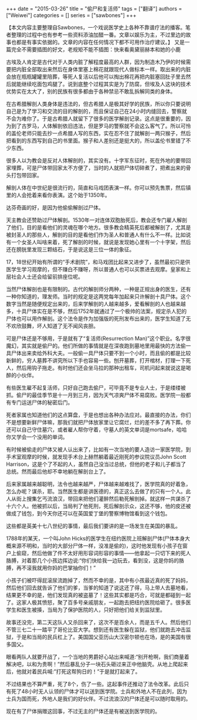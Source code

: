 
+++ 
date = "2015-03-26"
title = "偷尸和复活师"
tags = ["翻译"]
authors = ["Weiwei"]
categories = []
series = ["sawbones"]
+++

【本文内容主要整理自Sawbones，一个戏说医学史上各种不靠谱疗法的播客。笔者整理的过程中也有参考一些资料添油加醋一番。文章以娱乐为主，不过里边的故事也都是有事实依据的。文章的内容在任何情况下都不可用作治疗建议。】
又是一篇完全不需要插图的好文，老规矩不能不插图：快来看奥黛丽赫本和她的小鹿

古埃及人肯定是古代对于人类内脏了解程度最高的人群，因为制造木乃伊的时候需要把内脏全部取出来然后在身体里塞上棉花就跟现代人做标本一样。取出来的内脏会放在瓶瓶罐罐里陪葬，等死人复活以后他可以掏出棉花再把内脏塞回肚子里去然后就能继续吃面包鸡腿了。说到底整个过程其实是为了防腐，但埃及人这块的技术优势实在太大了，别的民族有很多都由于各种禁忌不敢乱拆解同类的身体。

在古希腊解剖人类身体是违法的，但古希腊人是极其好学的民族，所以你只要说明自己是为了学习和交流的目的解剖的，而且保证自己在24小时内缝回去，警察就不会为难你了。于是古希腊人就留下了很多的医学解剖记录。这点是很重要的，因为到了古罗马，人体解剖依旧违法，但是罗马的警察就不会这么客气了。所以可怜的盖伦老师只能去抄一点希腊人写的东西，实在忍不住了就解剖一两只猴子，然后把看到的东西写到自己的书里面。猴子和人差别还是挺大的，所以盖伦书里错了不少东西。

很多人以为教会是反对人体解剖的，其实没有。十字军东征时，死在外地的要带回家埋葬，可是尸体带回家太不方便了，当时的人就把尸体切碎煮了，把煮出来的骨头打包带回家。

解剖人体在中世纪是很流行的，简直和马戏团表演一样。你可以预先售票，然后镇里的人会抢着来看你表演。这个始于1350年。

达芬奇画的好，是因为他偷偷解剖过尸体。

天主教会还赞助过尸体解剖。1530年一对连体双胞胎死后，教会还专门雇人解剖了他们，目的是看他们的灵魂在哪个地方。很多教会精英死后都被解剖了，尤其是被封圣人的那些人，解剖的目的是看他们作为圣人和普通人有什么不一样。比如说有一个女圣人叫啥来着，死了解剖的时候，就说是发现她心里有一个十字架，然后还在膀胱里发现三颗结石，于是说这是三位一体的象征。

17，18世纪开始有所谓的“手术剧院”，和马戏团比起来又进步了，虽然最初只是供医学生学习观摩的，但不赚白不赚呀，所以普通人也可以买票进去观摩。皇家和上层社会人士还会给留前排座位呢。

当然尸体解剖也是有限制的。古代的解剖师分两种，一种是正规出身的医生，还有一种你知道的，理发师。当时的规定是这两党每年加起来只许解剖十具尸体。这个数字当然是随便规定出来的，后来学解剖的人越来越多，爱看解剖的人也越来越多，十具尸体实在是不够，然后1752年就通过了一个极帅的法案，规定杀人犯的尸体也可以用作解剖。这个法令是作为加强版的死刑发布出来的，医学生知道了无不欢欣鼓舞，坏人知道了无不闻风丧胆。

可是尸体还是不够用，于是就有了“复活师(Resurrection Man)”这个职业。名字很魔幻，其实就是偷尸的。他们所做的事情就是在深夜跑到墓地里用最快的方法偷一具尸体出来卖给外科大夫。一般偷一具尸体只要不到一个小时，而且偷的都是比较新鲜的，穷人墓葬不讲究所以下手也容易一些。刨开墓葬，打开棺材，打理一下死人，然后用钩子拖走。有时他们还会坐马拉的那种出租车，司机问起来就说这是喝醉的小伙伴。

有些医生雇不起复活师，只好自己跑去偷尸，可毕竟不是专业人士，于是缕缕被抓。偷尸的最佳季节是十一月到三月，因为天气凉爽尸体不易腐败。医学院一般都有专门运送尸体的秘密后门。

死者家属也知道他们的这点算盘，于是也想出各种办法应对。最直接的办法，你们不是想要新鲜尸体嘛，那我们就把尸体放家里让它腐烂，烂的差不多了再下葬。你还可以自己守住墓穴，或者雇人帮你守着，守墓人的英文单词是mortsafe，哈哈你又学会一个没用的单词。

有时候被偷走的尸体又被人认出来了，比如有一次当地的要人造访一家医学院，到手术室观摩的时候，就发现手术台上赫然躺着最近刚死的参议院议员John Scott Harrison，这是个了不起的人，虽然自己没当过总统，但他的老子和儿子都当了总统。然而最后他却不幸地躺在解剖台上了。

后来家属越来越聪明，法令也越来越严，尸体越来越难找了，医学院真的好着急，怎么办呢？谋杀，耶。当然医生都是讲医德的，真正这么去做了的只有一个人。此人从街上搜集乞丐流浪汉，带回来把他们灌醉然后勒死解剖掉。就这样一共谋杀了十六个人。他被抓以后，当局判了他死刑，死后解剖示众，这还不够，他的皮还被做成了钱包，到今天你还可以在英国爱丁堡的警察博物馆看到这个钱包。

这些都是英美十七八世纪的事情，最后我们要讲的是一场发生在美国的暴乱。

1788年的某天，一个叫John Hicks的医学生在纽约医院上班解剖尸体(尸体本身大概来源不明和，当时的大部分尸体一样，没准是偷的)，这时他发现有小孩子在窗户上偷窥，然后他做了件不太好用形容词形容的事情——他拿起一只切下来的死人胳膊，对着那几个小孩边挥边说:“你们快给我一边玩去，看到没，这是你妈的胳膊，再不滚我就用你妈的巴掌抽你们！”

小孩子们被吓得屁滚尿流跑掉了，然而不幸的是，其中有小孩最近真的死了妈妈，然后他们回去就告诉了他们的爹，当爹的知道了说这还了得，马上带人去墓地看，结果更不幸的是，他们发现真的被盗墓了！这些其实都是巧合，可就是都碰到一起了。这家人极其愤怒，聚了百多号亲戚朋友，一起跑去把纽约医院给砸了。很多医学生和医生被揍，当局为了保护医院的人，只好把他们给关到监狱里。

故事还没完，第二天这队人又杀回来了，这次不是百余人，而是五千人。然后他们不管三七二十一踏平了哥伦比亚大学。想到还有医生躲在监狱，他们就跑去冲击监狱，于是和当局的民兵杠上了。美国国父亚历山大汉密尔顿也在场，是的美国有很多国父。

眼看两队人就要开战了，一个当地的男爵好心站出来喊道:“别开枪啊，我们商量着解决吧，以和为贵啊！”然后暴乱分子一块石头砸过来正中他脑壳。从地上爬起来后，他就对着民兵喊:”打死这帮狗日的！”于是就打起来了。

不过结果也不算严重，死了8个，伤了一些。这起事件还推动了法令改革。此后只有死了48小时无人认领的尸体才可以送到医学院。士兵和外地人不在此列，因为士兵为国而死，外地人是我们的好伙伴。不过流浪汉的尸体还是可以随时取用的。

现在有了尸体捐赠这回事，不过无主的尸体还是有被送到医学院的。
